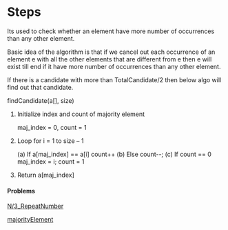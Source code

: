 # Steps
Its used to check whether an element have more number of occurrences than any other element.

Basic idea of the algorithm is that if we cancel out each occurrence of an element e with all the other elements that are different from e then e will exist till end if it have more number of occurrences than any other element.

If there is a candidate with more than TotalCandidate/2 then below algo will find out that candidate.

findCandidate(a[], size)
1.  Initialize index and count of majority element

     maj_index = 0, count = 1
2.  Loop for i = 1 to size – 1

    (a) If a[maj_index] == a[i]
          count++
    (b) Else
        count--;
    (c) If count == 0
          maj_index = i;
          count = 1
3.  Return a[maj_index]

#### Problems
[N/3_RepeatNumber](../InterviewBit/N3_Repeat_Number.cpp)

[majorityElement](https://www.geeksforgeeks.org/majority-element/)
